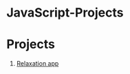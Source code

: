 # JavaScript-Projects

#  Projects
1. [Relaxation app](https://kuzzzzz.github.io/JavaScript-Projects/Relaxation-app/index.html)